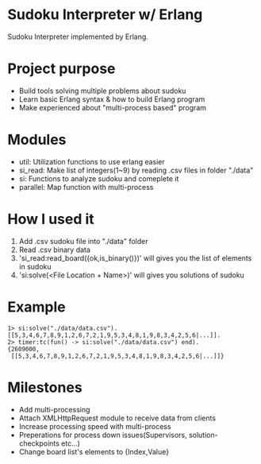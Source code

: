 # Sudoku Interpreter w/ Erlang

Sudoku Interpreter implemented by Erlang.

# Project purpose
+ Build tools solving multiple problems about sudoku
+ Learn basic Erlang syntax & how to build Erlang program
+ Make experienced about "multi-process based" program

# Modules
+ util: Utilization functions to use erlang easier
+ si_read: Make list of integers(1~9) by reading .csv files in folder "./data"
+ si: Functions to analyze sudoku and comeplete it
+ parallel: Map function with multi-process

# How I used it
1. Add .csv sudoku file into "./data" folder
2. Read .csv binary data
3. 'si_read:read_board({ok,is_binary()})' will gives you the list of elements in sudoku
4. 'si:solve(<File Location + Name>)' will gives you solutions of sudoku

# Example
```
1> si:solve("./data/data.csv").
[[5,3,4,6,7,8,9,1,2,6,7,2,1,9,5,3,4,8,1,9,8,3,4,2,5,6|...]].
2> timer:tc(fun() -> si:solve("./data/data.csv") end).
{2609000,
 [[5,3,4,6,7,8,9,1,2,6,7,2,1,9,5,3,4,8,1,9,8,3,4,2,5,6|...]]}
```

# Milestones
+ Add multi-processing
+ Attach XMLHttpRequest module to receive data from clients
+ Increase processing speed with multi-process
+ Preperations for process down issues(Supervisors, solution-checkpoints etc...)
+ Change board list's elements to {Index,Value}
